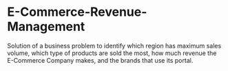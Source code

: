 # E-Commerce-Revenue-Management
Solution of a business problem to identify which region has maximum sales volume, which type of products are sold the most, how much revenue the E-Commerce Company makes, and the brands that use its portal.
